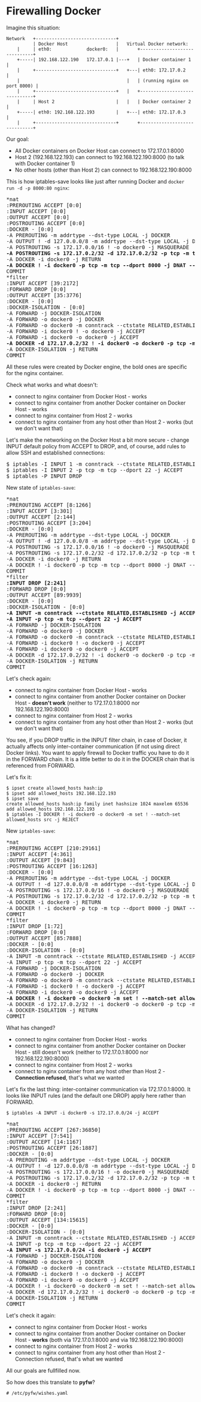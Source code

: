 Firewalling Docker
==================

Imagine this situation:

    Network   +------------------------------+
              | Docker Host                  |   Virtual Docker network:
        |     | eth0:             docker0:   |       +------------------------------+
        +-----| 192.168.122.190   172.17.0.1 |---+   | Docker container 1           |
        |     +------------------------------+   +---| eth0: 172.17.0.2             |
        |                                        |   | (running nginx on port 8000) |
        |     +------------------------------+   |   +------------------------------+
        |     | Host 2                       |   |   | Docker container 2           |
        +-----| eth0: 192.168.122.193        |   +---| eth0: 172.17.0.3             |
        |     +------------------------------+       +------------------------------+

Our goal:

- All Docker containers on Docker Host can connect to 172.17.0.1:8000
- Host 2 (192.168.122.193) can connect to 192.168.122.190:8000 (to talk with Docker container 1)
- No other hosts (other than Host 2) can connect to 192.168.122.190:8000

This is how iptables-save looks like just after running Docker and `docker run -d -p 8000:80 nginx`:

<pre>
*nat
:PREROUTING ACCEPT [0:0]
:INPUT ACCEPT [0:0]
:OUTPUT ACCEPT [0:0]
:POSTROUTING ACCEPT [0:0]
:DOCKER - [0:0]
-A PREROUTING -m addrtype --dst-type LOCAL -j DOCKER
-A OUTPUT ! -d 127.0.0.0/8 -m addrtype --dst-type LOCAL -j DOCKER
-A POSTROUTING -s 172.17.0.0/16 ! -o docker0 -j MASQUERADE
<b>-A POSTROUTING -s 172.17.0.2/32 -d 172.17.0.2/32 -p tcp -m tcp --dport 80 -j MASQUERADE</b>
-A DOCKER -i docker0 -j RETURN
<b>-A DOCKER ! -i docker0 -p tcp -m tcp --dport 8000 -j DNAT --to-destination 172.17.0.2:80</b>
COMMIT
*filter
:INPUT ACCEPT [39:2172]
:FORWARD DROP [0:0]
:OUTPUT ACCEPT [35:3776]
:DOCKER - [0:0]
:DOCKER-ISOLATION - [0:0]
-A FORWARD -j DOCKER-ISOLATION
-A FORWARD -o docker0 -j DOCKER
-A FORWARD -o docker0 -m conntrack --ctstate RELATED,ESTABLISHED -j ACCEPT
-A FORWARD -i docker0 ! -o docker0 -j ACCEPT
-A FORWARD -i docker0 -o docker0 -j ACCEPT
<b>-A DOCKER -d 172.17.0.2/32 ! -i docker0 -o docker0 -p tcp -m tcp --dport 80 -j ACCEPT</b>
-A DOCKER-ISOLATION -j RETURN
COMMIT
</pre>

All these rules were created by Docker engine, the bold ones are specific for the nginx container.

Check what works and what doesn't:

- connect to nginx container from Docker Host - works
- connect to nginx container from another Docker container on Docker Host - works
- connect to nginx container from Host 2 - works
- connect to nginx container from any host other than Host 2 - works (but we don't want that)

Let's make the networking on the Docker Host a bit more secure - change INPUT default policy from ACCEPT to DROP, and,
of course, add rules to allow SSH and established connections:

<pre>
$ iptables -I INPUT 1 -m conntrack --ctstate RELATED,ESTABLISHED -j ACCEPT
$ iptables -I INPUT 2 -p tcp -m tcp --dport 22 -j ACCEPT
$ iptables -P INPUT DROP
</pre>

New state of `iptables-save`:

<pre>
*nat
:PREROUTING ACCEPT [8:1266]
:INPUT ACCEPT [3:301]
:OUTPUT ACCEPT [2:144]
:POSTROUTING ACCEPT [3:204]
:DOCKER - [0:0]
-A PREROUTING -m addrtype --dst-type LOCAL -j DOCKER
-A OUTPUT ! -d 127.0.0.0/8 -m addrtype --dst-type LOCAL -j DOCKER
-A POSTROUTING -s 172.17.0.0/16 ! -o docker0 -j MASQUERADE
-A POSTROUTING -s 172.17.0.2/32 -d 172.17.0.2/32 -p tcp -m tcp --dport 80 -j MASQUERADE
-A DOCKER -i docker0 -j RETURN
-A DOCKER ! -i docker0 -p tcp -m tcp --dport 8000 -j DNAT --to-destination 172.17.0.2:80
COMMIT
*filter
<b>:INPUT DROP [2:241]</b>
:FORWARD DROP [0:0]
:OUTPUT ACCEPT [89:9939]
:DOCKER - [0:0]
:DOCKER-ISOLATION - [0:0]
<b>-A INPUT -m conntrack --ctstate RELATED,ESTABLISHED -j ACCEPT</b>
<b>-A INPUT -p tcp -m tcp --dport 22 -j ACCEPT</b>
-A FORWARD -j DOCKER-ISOLATION
-A FORWARD -o docker0 -j DOCKER
-A FORWARD -o docker0 -m conntrack --ctstate RELATED,ESTABLISHED -j ACCEPT
-A FORWARD -i docker0 ! -o docker0 -j ACCEPT
-A FORWARD -i docker0 -o docker0 -j ACCEPT
-A DOCKER -d 172.17.0.2/32 ! -i docker0 -o docker0 -p tcp -m tcp --dport 80 -j ACCEPT
-A DOCKER-ISOLATION -j RETURN
COMMIT
</pre>

Let's check again:

- connect to nginx container from Docker Host - works
- connect to nginx container from another Docker container on Docker Host - __doesn't work__ (neither to 172.17.0.1:8000 nor 192.168.122.190:8000)
- connect to nginx container from Host 2 - works
- connect to nginx container from any host other than Host 2 - works (but we don't want that)

You see, if you DROP traffic in the INPUT filter chain, in case of Docker, it actually affects
only inter-container communication (if not using direct Docker links).
You want to apply firewall to Docker traffic you have to do it in the FORWARD chain.
It is a little better to do it in the DOCKER chain that is referenced from FORWARD.

Let's fix it:

```
$ ipset create allowed_hosts hash:ip
$ ipset add allowed_hosts 192.168.122.193
$ ipset save
create allowed_hosts hash:ip family inet hashsize 1024 maxelem 65536
add allowed_hosts 192.168.122.193
$ iptables -I DOCKER ! -i docker0 -o docker0 -m set ! --match-set allowed_hosts src -j REJECT
```

New `iptables-save`:

<pre>
*nat
:PREROUTING ACCEPT [210:29161]
:INPUT ACCEPT [4:361]
:OUTPUT ACCEPT [9:843]
:POSTROUTING ACCEPT [16:1263]
:DOCKER - [0:0]
-A PREROUTING -m addrtype --dst-type LOCAL -j DOCKER
-A OUTPUT ! -d 127.0.0.0/8 -m addrtype --dst-type LOCAL -j DOCKER
-A POSTROUTING -s 172.17.0.0/16 ! -o docker0 -j MASQUERADE
-A POSTROUTING -s 172.17.0.2/32 -d 172.17.0.2/32 -p tcp -m tcp --dport 80 -j MASQUERADE
-A DOCKER -i docker0 -j RETURN
-A DOCKER ! -i docker0 -p tcp -m tcp --dport 8000 -j DNAT --to-destination 172.17.0.2:80
COMMIT
*filter
:INPUT DROP [1:72]
:FORWARD DROP [0:0]
:OUTPUT ACCEPT [85:7888]
:DOCKER - [0:0]
:DOCKER-ISOLATION - [0:0]
-A INPUT -m conntrack --ctstate RELATED,ESTABLISHED -j ACCEPT
-A INPUT -p tcp -m tcp --dport 22 -j ACCEPT
-A FORWARD -j DOCKER-ISOLATION
-A FORWARD -o docker0 -j DOCKER
-A FORWARD -o docker0 -m conntrack --ctstate RELATED,ESTABLISHED -j ACCEPT
-A FORWARD -i docker0 ! -o docker0 -j ACCEPT
-A FORWARD -i docker0 -o docker0 -j ACCEPT
<b>-A DOCKER ! -i docker0 -o docker0 -m set ! --match-set allowed_hosts src -j REJECT --reject-with icmp-port-unreachable</b>
-A DOCKER -d 172.17.0.2/32 ! -i docker0 -o docker0 -p tcp -m tcp --dport 80 -j ACCEPT
-A DOCKER-ISOLATION -j RETURN
COMMIT
</pre>

What has changed?

- connect to nginx container from Docker Host - works
- connect to nginx container from another Docker container on Docker Host - still doesn't work (neither to 172.17.0.1:8000 nor 192.168.122.190:8000)
- connect to nginx container from Host 2 - works
- connect to nginx container from any host other than Host 2 - __Connection refused__, that's what we wanted

Let's fix the last thing: inter-container communication via 172.17.0.1:8000.
It looks like INPUT rules (and the default one DROP) apply here rather than FORWARD.

```
$ iptables -A INPUT -i docker0 -s 172.17.0.0/24 -j ACCEPT
```

<pre>
*nat
:PREROUTING ACCEPT [267:36850]
:INPUT ACCEPT [7:541]
:OUTPUT ACCEPT [14:1167]
:POSTROUTING ACCEPT [26:1887]
:DOCKER - [0:0]
-A PREROUTING -m addrtype --dst-type LOCAL -j DOCKER
-A OUTPUT ! -d 127.0.0.0/8 -m addrtype --dst-type LOCAL -j DOCKER
-A POSTROUTING -s 172.17.0.0/16 ! -o docker0 -j MASQUERADE
-A POSTROUTING -s 172.17.0.2/32 -d 172.17.0.2/32 -p tcp -m tcp --dport 80 -j MASQUERADE
-A DOCKER -i docker0 -j RETURN
-A DOCKER ! -i docker0 -p tcp -m tcp --dport 8000 -j DNAT --to-destination 172.17.0.2:80
COMMIT
*filter
:INPUT DROP [2:241]
:FORWARD DROP [0:0]
:OUTPUT ACCEPT [134:15615]
:DOCKER - [0:0]
:DOCKER-ISOLATION - [0:0]
-A INPUT -m conntrack --ctstate RELATED,ESTABLISHED -j ACCEPT
-A INPUT -p tcp -m tcp --dport 22 -j ACCEPT
<b>-A INPUT -s 172.17.0.0/24 -i docker0 -j ACCEPT</b>
-A FORWARD -j DOCKER-ISOLATION
-A FORWARD -o docker0 -j DOCKER
-A FORWARD -o docker0 -m conntrack --ctstate RELATED,ESTABLISHED -j ACCEPT
-A FORWARD -i docker0 ! -o docker0 -j ACCEPT
-A FORWARD -i docker0 -o docker0 -j ACCEPT
-A DOCKER ! -i docker0 -o docker0 -m set ! --match-set allowed_hosts src -j REJECT --reject-with icmp-port-unreachable
-A DOCKER -d 172.17.0.2/32 ! -i docker0 -o docker0 -p tcp -m tcp --dport 80 -j ACCEPT
-A DOCKER-ISOLATION -j RETURN
COMMIT
</pre>

Let's check it again:

- connect to nginx container from Docker Host - works
- connect to nginx container from another Docker container on Docker Host - __works__ (both via 172.17.0.1:8000 and via 192.168.122.190:8000)
- connect to nginx container from Host 2 - works
- connect to nginx container from any host other than Host 2 - Connection refused, that's what we wanted

All our goals are fullfilled now.

So how does this translate to __pyfw__?

```
# /etc/pyfw/wishes.yaml

```
